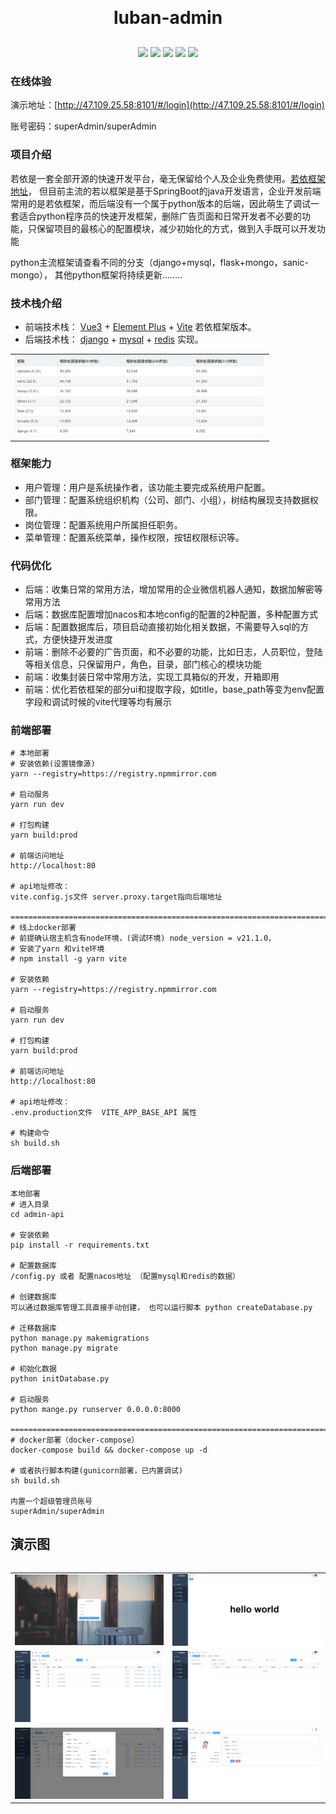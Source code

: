 <h1 align="center" style="margin: 30px 0 30px; font-weight: bold;">luban-admin</h1>

<p align="center">
	<a href="https://gitee.com/mengyinggitee/sanic-vue-admin/stargazers"><img src="https://gitee.com/mengyinggitee/sanic-vue-admin/badge/star.svg"></a>
	<a href="https://gitee.com/mengyinggitee/sanic-vue-admin/members"><img src="https://gitee.com/mengyinggitee/sanic-vue-admin/badge/fork.svg"></a>
	<a><img src="https://img.shields.io/badge/QQ-652044581-green"></a>
	<a><img src=https://img.shields.io/badge/%E5%BE%AE%E4%BF%A1-my652044581-brightgreen"></a>	
	<a><img src=https://img.shields.io/badge/python-3.70-yellow"></a>
</p>

### 在线体验
演示地址：[http://47.109.25.58:8101/#/login](http://47.109.25.58:8101/#/login)

账号密码：superAdmin/superAdmin


### 项目介绍

若依是一套全部开源的快速开发平台，毫无保留给个人及企业免费使用。[若依框架地址]([Vue3](https://v3.cn.vuejs.org))，
但目前主流的若以框架是基于SpringBoot的java开发语言，企业开发前端常用的是若依框架，而后端没有一个属于python版本的后端，因此萌生了调试一套适合python程序员的快速开发框架，删除广告页面和日常开发者不必要的功能，只保留项目的最核心的配置模块，减少初始化的方式，做到入手既可以开发功能

python主流框架请查看不同的分支（django+mysql，flask+mongo，sanic-mongo）， 其他python框架将持续更新........


### 技术栈介绍

* 前端技术栈： [Vue3](https://v3.cn.vuejs.org) + [Element Plus](https://element-plus.org/zh-CN) + [Vite](https://cn.vitejs.dev)
若依框架版本。
* 后端技术栈： [django](https://www.djangoproject.com/) + [mysql](https://www.mysql.com/) + [redis](https://redis.io/) 实现。

<table>
    <tr>
        <td style="width:400px"><img src="./admin-ui/src/assets/images/20240418233140.png"/></td>
    </tr>
<table>

### 框架能力
* 用户管理：用户是系统操作者，该功能主要完成系统用户配置。
* 部门管理：配置系统组织机构（公司、部门、小组），树结构展现支持数据权限。
* 岗位管理：配置系统用户所属担任职务。
* 菜单管理：配置系统菜单，操作权限，按钮权限标识等。

### 代码优化
* 后端：收集日常的常用方法，增加常用的企业微信机器人通知，数据加解密等常用方法
* 后端：数据库配置增加nacos和本地config的配置的2种配置，多种配置方式
* 后端：配置数据库后，项目启动直接初始化相关数据，不需要导入sql的方式，方便快捷开发进度
* 前端：删除不必要的广告页面，和不必要的功能，比如日志，人员职位，登陆等相关信息，只保留用户，角色，目录，部门核心的模块功能
* 前端：收集封装日常中常用方法，实现工具箱似的开发，开箱即用
* 前端：优化若依框架的部分ui和提取字段，如title，base_path等变为env配置字段和调试时候的vite代理等均有展示

### 前端部署

```
# 本地部署
# 安装依赖(设置镜像源)
yarn --registry=https://registry.npmmirror.com

# 启动服务
yarn run dev

# 打包构建
yarn build:prod

# 前端访问地址 
http://localhost:80

# api地址修改：
vite.config.js文件 server.proxy.target指向后端地址

=======================================================================
# 线上docker部署
# 前提确认宿主机含有node环境，(调试环境) node_version = v21.1.0，
# 安装了yarn 和vite环境
# npm install -g yarn vite

# 安装依赖
yarn --registry=https://registry.npmmirror.com

# 启动服务
yarn run dev

# 打包构建
yarn build:prod

# 前端访问地址 
http://localhost:80

# api地址修改：
.env.production文件  VITE_APP_BASE_API 属性

# 构建命令
sh build.sh
```

### 后端部署

```
本地部署
# 进入目录
cd admin-api

# 安装依赖
pip install -r requirements.txt 

# 配置数据库
/config.py 或者 配置nacos地址 （配置mysql和redis的数据）

# 创建数据库
可以通过数据库管理工具直接手动创建， 也可以运行脚本 python createDatabase.py

# 迁移数据库
python manage.py makemigrations
python manage.py migrate

# 初始化数据
python initDatabase.py

# 启动服务
python mange.py runserver 0.0.0.0:8000

=======================================================================
# docker部署（docker-compose）
docker-compose build && docker-compose up -d

# 或者执行脚本构建(gunicorn部署，已内置调试)
sh build.sh

内置一个超级管理员账号
superAdmin/superAdmin
```



## 演示图

<table>
    <tr>
        <td style="width:400px"><img src="./admin-ui/src/assets/images/gitshow1.jpg"/></td>
        <td style="width:400px"><img src="./admin-ui/src/assets/images/gitshow2.jpg"/></td>
    </tr>
    <tr>
        <td style="width:400px"><img src="./admin-ui/src/assets/images/gitshow3.jpg"/></td>
        <td style="width:400px"><img src="./admin-ui/src/assets/images/gitshow4.jpg"/></td>
    </tr>
    <tr>
        <td style="width:400px"><img src="./admin-ui/src/assets/images/gitshow5.jpg"/></td>
        <td style="width:400px"><img src="./admin-ui/src/assets/images/gitshow6.jpg"/></td>
    </tr>

<table>